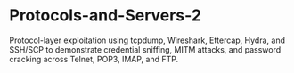 # Protocols-and-Servers-2
Protocol-layer exploitation using tcpdump, Wireshark, Ettercap, Hydra, and SSH/SCP to demonstrate credential sniffing, MITM attacks, and password cracking across Telnet, POP3, IMAP, and FTP.
